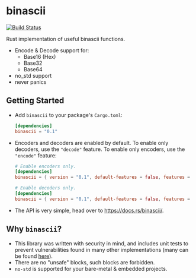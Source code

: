 # binascii
[![Build Status](https://travis-ci.org/naim94a/binascii-rs.svg?branch=master)](https://travis-ci.org/naim94a/binascii-rs)

Rust implementation of useful binascii functions.

* Encode & Decode support for:
    + Base16 (Hex)
    + Base32
    + Base64
* no_std support
* never panics

## Getting Started
* Add `binascii` to your package's `Cargo.toml`:
    ```toml
    [dependencies]
    binascii = "0.1"
    ```
* Encoders and decoders are enabled by default. To enable only decoders, use the
  `"decode"` feature. To enable only encoders, use the `"encode"` feature:
    ```toml
    # Enable encoders only.
    [dependencies]
    binascii = { version = "0.1", default-features = false, features = ["encode"] }
    
    # Enable decoders only.
    [dependencies]
    binascii = { version = "0.1", default-features = false, features = ["decode"] }
    ```
* The API is very simple, head over to https://docs.rs/binascii/.

## Why `binascii`?
- This library was written with security in mind, and includes unit tests to prevent vulnerabilities found in many other implementations (many can be found [here](https://www.google.com/search?q=site%3Acvedetails.com+"base64"+inurl%3Acve&oq=site%3Acvedetails.com+"base64"+inurl%3Acve)).
- There are no "unsafe" blocks, such blocks are forbidden.
- `no-std` is supported for your bare-metal & embedded projects.
